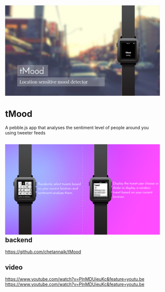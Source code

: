 ![landing](img/tmood_landing.png)
# tMood
A pebble.js app that analyses the sentiment level of people around you using tweeter feeds    

![function](img/tmood_function.png)
backend
----------
https://github.com/chetannaik/tMood

video
------
https://www.youtube.com/watch?v=PlnMDUieuKc&feature=youtu.be
https://www.youtube.com/watch?v=PlnMDUieuKc&feature=youtu.be